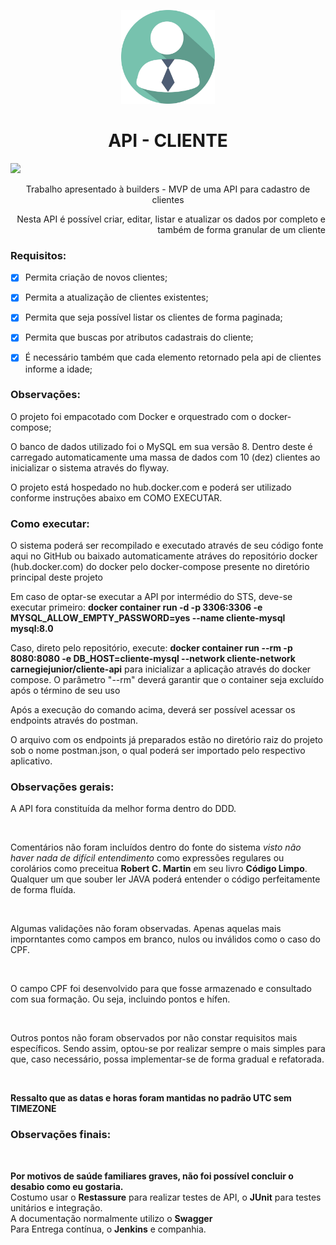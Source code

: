 <p align="center">
  <img src="readme_resources/client-cliente.jpg" width="150" title="API - Clientes">
</p>

<h1 align="center">API - CLIENTE</h1>

<img src="https://img.shields.io/badge/Version-1.0-brightgreen"/>

<p align="center">Trabalho apresentado à builders - MVP de uma API para cadastro de clientes</p>


<p align="right">
 Nesta API é possível criar, editar, listar e atualizar os dados por completo e também de forma granular de um cliente
 </p>
 
### Requisitos:

- [x] Permita criação de novos clientes;

- [x] Permita a atualização de clientes existentes;

- [x] Permita que seja possível listar os clientes de forma paginada;

- [x] Permita que buscas por atributos cadastrais do cliente;

- [x] É necessário também que cada elemento retornado pela api de clientes informe a idade;

### Observações:

<p align="left">
O projeto foi empacotado com Docker e orquestrado com o docker-compose;
 </p>

<p align="left">
O banco de dados utilizado foi o MySQL em sua versão 8. 
Dentro deste é carregado automaticamente uma massa de dados com 10 (dez) clientes ao inicializar o sistema através do flyway.
</p>

<p align="left">
O projeto está hospedado no hub.docker.com e poderá ser utilizado conforme instruções abaixo em COMO EXECUTAR.
</p>

### Como executar:
<p align="left">
O sistema poderá ser recompilado e executado através de seu código fonte aqui no GitHub ou baixado automaticamente atráves do repositório docker (hub.docker.com) do docker pelo docker-compose presente no diretório principal deste projeto
</p>

<p align="left">
Em caso de optar-se executar a API por intermédio do STS, deve-se executar primeiro: <b>docker container run -d -p 3306:3306 -e MYSQL_ALLOW_EMPTY_PASSWORD=yes --name cliente-mysql mysql:8.0</b>
</p>

<p align="left">
Caso, direto pelo repositório, execute:
<strong>docker container run --rm -p 8080:8080 -e DB_HOST=cliente-mysql --network cliente-network carnegiejunior/cliente-api</strong>
para inicializar a aplicação através do docker compose. O parâmetro "--rm" deverá garantir que o container seja excluído após o término de seu uso
</p>

<p align="left">
Após a execução do comando acima, deverá ser possível acessar os endpoints através do postman.
</p>
<p align="left">
O arquivo com os endpoints já preparados estão no diretório raiz do projeto sob o nome postman.json, o qual poderá ser importado pelo respectivo aplicativo.
</p>

### Observações gerais:

<p align="left">
A API fora constituída da melhor forma dentro do DDD.
</p>
<br/>
<p align="left">
Comentários não foram incluídos dentro do fonte do sistema <i>visto não haver nada de difícil entendimento</i> como expressões regulares ou corolários como preceitua <b>Robert C. Martin</b> em seu livro <b>Código Limpo</b>.
Qualquer um que souber ler JAVA poderá entender o código perfeitamente de forma fluída.
</p>
<br/>
<p align="left">
Algumas validações não foram observadas. Apenas aquelas mais imporntantes como campos em branco, nulos ou inválidos como o caso do CPF.
</p>
<br/>
<p align="left">
O campo CPF foi desenvolvido para que fosse armazenado e consultado com sua formação. Ou seja, incluindo pontos e hífen.
</p>
<br/>
<p align="left">
Outros pontos não foram observados por não constar requisitos mais específicos. Sendo assim, optou-se por realizar sempre o mais simples para que, caso necessário, possa implementar-se de forma gradual e refatorada.
</p>

<br/>
<p align="left">
<b>Ressalto que as datas e horas foram mantidas no padrão UTC sem TIMEZONE</b><br/>
</p>

### Observações finais:
<br>
<p align="left">
<b>Por motivos de saúde familiares graves, não foi possível concluir o desabio como eu gostaria.</b> 
<br>
Costumo usar o <b>Restassure</b> para realizar testes de API, o <b>JUnit</b> para testes unitários e integração.
<br>
A documentação normalmente utilizo o <b>Swagger</b>
<br>
Para Entrega contínua, o <b>Jenkins</b> e companhia.
</p>

